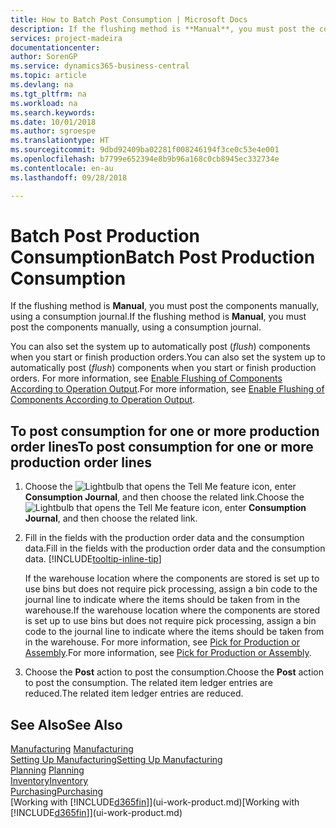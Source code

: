 ```yaml
---
title: How to Batch Post Consumption | Microsoft Docs
description: If the flushing method is **Manual**, you must post the components manually, using a consumption journal.
services: project-madeira
documentationcenter: 
author: SorenGP
ms.service: dynamics365-business-central
ms.topic: article
ms.devlang: na
ms.tgt_pltfrm: na
ms.workload: na
ms.search.keywords: 
ms.date: 10/01/2018
ms.author: sgroespe
ms.translationtype: HT
ms.sourcegitcommit: 9dbd92409ba02281f008246194f3ce0c53e4e001
ms.openlocfilehash: b7799e652394e8b9b96a168c0cb8945ec332734e
ms.contentlocale: en-au
ms.lasthandoff: 09/28/2018

---
```

# <a name="batch-post-production-consumption"></a><span data-ttu-id="e4145-103">Batch Post Production Consumption</span><span class="sxs-lookup"><span data-stu-id="e4145-103">Batch Post Production Consumption</span></span>
<span data-ttu-id="e4145-104">If the flushing method is **Manual**, you must post the components manually, using a consumption journal.</span><span class="sxs-lookup"><span data-stu-id="e4145-104">If the flushing method is **Manual**, you must post the components manually, using a consumption journal.</span></span>

<span data-ttu-id="e4145-105">You can also set the system up to automatically post (*flush*) components when you start or finish production orders.</span><span class="sxs-lookup"><span data-stu-id="e4145-105">You can also set the system up to automatically post (*flush*) components when you start or finish production orders.</span></span> <span data-ttu-id="e4145-106">For more information, see [Enable Flushing of Components According to Operation Output](production-how-to-flush-components-according-to-operation-output.md).</span><span class="sxs-lookup"><span data-stu-id="e4145-106">For more information, see [Enable Flushing of Components According to Operation Output](production-how-to-flush-components-according-to-operation-output.md).</span></span>

## <a name="to-post-consumption-for-one-or-more-production-order-lines"></a><span data-ttu-id="e4145-107">To post consumption for one or more production order lines</span><span class="sxs-lookup"><span data-stu-id="e4145-107">To post consumption for one or more production order lines</span></span>  
1.  <span data-ttu-id="e4145-108">Choose the ![Lightbulb that opens the Tell Me feature](media/ui-search/search_small.png "Tell me what you want to do") icon, enter **Consumption Journal**, and then choose the related link.</span><span class="sxs-lookup"><span data-stu-id="e4145-108">Choose the ![Lightbulb that opens the Tell Me feature](media/ui-search/search_small.png "Tell me what you want to do") icon, enter **Consumption Journal**, and then choose the related link.</span></span>  
2.  <span data-ttu-id="e4145-109">Fill in the fields with the production order data and the consumption data.</span><span class="sxs-lookup"><span data-stu-id="e4145-109">Fill in the fields with the production order data and the consumption data.</span></span> [!INCLUDE[tooltip-inline-tip](includes/tooltip-inline-tip_md.md)]  

    <span data-ttu-id="e4145-110">If the warehouse location where the components are stored is set up to use bins but does not require pick processing, assign a bin code to the journal line to indicate where the items should be taken from in the warehouse.</span><span class="sxs-lookup"><span data-stu-id="e4145-110">If the warehouse location where the components are stored is set up to use bins but does not require pick processing, assign a bin code to the journal line to indicate where the items should be taken from in the warehouse.</span></span> <span data-ttu-id="e4145-111">For more information, see [Pick for Production or Assembly](warehouse-how-to-pick-for-production.md).</span><span class="sxs-lookup"><span data-stu-id="e4145-111">For more information, see [Pick for Production or Assembly](warehouse-how-to-pick-for-production.md).</span></span>  
3.  <span data-ttu-id="e4145-112">Choose the **Post** action to post the consumption.</span><span class="sxs-lookup"><span data-stu-id="e4145-112">Choose the **Post** action to post the consumption.</span></span> <span data-ttu-id="e4145-113">The related item ledger entries are reduced.</span><span class="sxs-lookup"><span data-stu-id="e4145-113">The related item ledger entries are reduced.</span></span>

## <a name="see-also"></a><span data-ttu-id="e4145-114">See Also</span><span class="sxs-lookup"><span data-stu-id="e4145-114">See Also</span></span>  
<span data-ttu-id="e4145-115">[Manufacturing](production-manage-manufacturing.md)  </span><span class="sxs-lookup"><span data-stu-id="e4145-115">[Manufacturing](production-manage-manufacturing.md)  </span></span>  
[<span data-ttu-id="e4145-116">Setting Up Manufacturing</span><span class="sxs-lookup"><span data-stu-id="e4145-116">Setting Up Manufacturing</span></span>](production-configure-production-processes.md)  
<span data-ttu-id="e4145-117">[Planning](production-planning.md)    </span><span class="sxs-lookup"><span data-stu-id="e4145-117">[Planning](production-planning.md)    </span></span>  
[<span data-ttu-id="e4145-118">Inventory</span><span class="sxs-lookup"><span data-stu-id="e4145-118">Inventory</span></span>](inventory-manage-inventory.md)  
[<span data-ttu-id="e4145-119">Purchasing</span><span class="sxs-lookup"><span data-stu-id="e4145-119">Purchasing</span></span>](purchasing-manage-purchasing.md)  
<span data-ttu-id="e4145-120">[Working with [!INCLUDE[d365fin](includes/d365fin_md.md)]](ui-work-product.md)</span><span class="sxs-lookup"><span data-stu-id="e4145-120">[Working with [!INCLUDE[d365fin](includes/d365fin_md.md)]](ui-work-product.md)</span></span>

